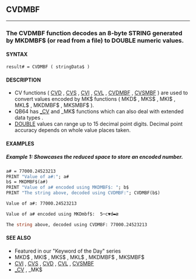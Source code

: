 ## CVDMBF
---

### The CVDMBF function decodes an 8-byte STRING generated by MKDMBF$ (or read from a file) to DOUBLE numeric values.

#### SYNTAX

`result# = CVDMBF ( stringData$ )`

#### DESCRIPTION
* CV functions ( [CVD](./CVD.md) , [CVS](./CVS.md) , [CVI](./CVI.md) , [CVL](./CVL.md) , [CVDMBF](./CVDMBF.md) , [CVSMBF](./CVSMBF.md) ) are used to convert values encoded by MK$ functions ( MKD$ , MKS$ , MKI$ , MKL$ , MKDMBF$ , MKSMBF$ ).
* QB64 has [_CV](./_CV.md) and _MK$ functions which can also deal with extended data types .
* [DOUBLE](./DOUBLE.md) values can range up to 15 decimal point digits. Decimal point accuracy depends on whole value places taken.


#### EXAMPLES
##### Example 1: Showcases the reduced space to store an encoded number.
```vb
a# = 77000.24523213
PRINT "Value of a#:"; a#
b$ = MKDMBF$(a#)
PRINT "Value of a# encoded using MKDMBF$: "; b$
PRINT "The string above, decoded using CVDMBF:"; CVDMBF(b$)
```
  
```vb
Value of a#: 77000.24523213

Value of a# encoded using MKDmbf$:  5─c▼d▬æ

The string above, decoded using CVDMBF: 77000.24523213
```
  


#### SEE ALSO
* Featured in our "Keyword of the Day" series
* MKD$ , MKI$ , MKS$ , MKL$ , MKDMBF$ , MKSMBF$
* [CVI](./CVI.md) , [CVS](./CVS.md) , [CVD](./CVD.md) , [CVL](./CVL.md) , [CVSMBF](./CVSMBF.md)
* [_CV](./_CV.md) , _MK$
